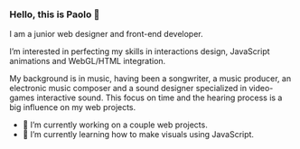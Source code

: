 ### Hello, this is Paolo 👋

<!--
**pabliz/pabliz** is a ✨ _special_ ✨ repository because its `README.md` (this file) appears on your GitHub profile.

Here are some ideas to get you started:

- 🔭 I’m currently working on ...
- 🌱 I’m currently learning ...
- 👯 I’m looking to collaborate on ...
- 🤔 I’m looking for help with ...
- 💬 Ask me about ...
- 📫 How to reach me: ...
- 😄 Pronouns: ...
- ⚡ Fun fact: ...
-->
I am a junior web designer and front-end developer.

I’m interested in perfecting my skills in interactions design, JavaScript animations and WebGL/HTML integration.

My background is in music, having been a songwriter, a music producer, an electronic music composer and a sound designer specialized in video-games interactive sound.
This focus on time and the hearing process is a big influence on my web projects.

- 🔭 I’m currently working on a couple web projects.
- 🌱 I’m currently learning how to make visuals using JavaScript.
